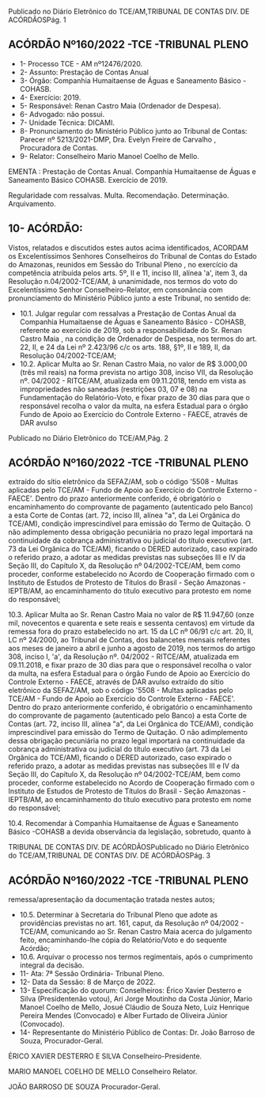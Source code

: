Publicado  no  Diário  Eletrônico do TCE/AM,TRIBUNAL DE CONTAS DIV. DE ACÓRDÃOSPág. 1

## ACÓRDÃO Nº160/2022 -TCE -TRIBUNAL PLENO

- 1- Processo TCE - AM nº12476/2020.
- 2- Assunto: Prestação de Contas Anual
- 3- Órgão: Companhia Humaitaense de Águas e Saneamento Básico - COHASB.
- 4- Exercício: 2019.
- 5- Responsável: Renan Castro Maia (Ordenador de Despesa).
- 6- Advogado: não possui.
- 7- Unidade Técnica: DICAMI.
- 8- Pronunciamento  do  Ministério  Público  junto  ao  Tribunal  de  Contas: Parecer  nº 5213/2021-DMP, Dra. Evelyn Freire de Carvalho , Procuradora de Contas.
- 9- Relator: Conselheiro Mario Manoel Coelho de Mello.

EMENTA :  Prestação  de  Contas  Anual.  Companhia Humaitaense  de  Águas  e  Saneamento  Básico  COHASB. Exercício de 2019.

Regularidade com ressalvas. Multa. Recomendação. Determinação. Arquivamento.

## 10-  ACÓRDÃO:

Vistos, relatados e discutidos estes autos acima identificados, ACORDAM os Excelentíssimos Senhores Conselheiros do Tribunal de Contas do Estado do Amazonas, reunidos em Sessão do Tribunal Pleno , no exercício da competência atribuída pelos arts. 5º, II e 11, inciso III, alínea 'a', item 3, da Resolução n.04/2002-TCE/AM, à unanimidade, nos termos do voto do Excelentíssimo Senhor Conselheiro-Relator, em consonância com pronunciamento do Ministério Público junto a este Tribunal, no sentido de:

- 10.1. Julgar regular com  ressalvas a Prestação de Contas Anual da Companhia  Humaitaense  de  Águas  e  Saneamento  Básico  -  COHASB, referente  ao  exercício  de  2019,  sob  a  responsabilidade  do  Sr. Renan Castro Maia , na condição de Ordenador de Despesa, nos termos do art. 22,  II,  e  24  da  Lei  nº  2.423/96  c/c  os  arts.  188,  §1º,  II  e  189,  II,  da Resolução 04/2002-TCE/AM;
- 10.2. Aplicar Multa ao Sr. Renan Castro Maia, no valor de R$ 3.000,00 (três mil  reais)  na  forma  prevista  no  artigo  308,  inciso  VII,  da  Resolução  nº. 04/2002  -  RITCE/AM,  atualizada  em  09.11.2018,  tendo  em  vista  as impropriedades não saneadas (restrições 03, 07 e 08) na Fundamentação do  Relatório-Voto,  e  fixar prazo  de  30  dias para  que  o  responsável recolha o valor da multa, na esfera Estadual para o órgão Fundo de Apoio ao  Exercício  do  Controle  Externo  -  FAECE,  através  de  DAR  avulso

Publicado  no  Diário  Eletrônico do TCE/AM,Pág. 2

## ACÓRDÃO Nº160/2022 -TCE -TRIBUNAL PLENO

extraído  do  sítio  eletrônico  da  SEFAZ/AM,  sob o  código  '5508  -  Multas aplicadas  pelo  TCE/AM  -  Fundo  de  Apoio  ao  Exercício  do  Controle Externo - FAECE'. Dentro do prazo anteriormente conferido, é obrigatório o  encaminhamento  do  comprovante  de  pagamento  (autenticado  pelo Banco)  a  esta  Corte  de  Contas  (art.  72,  inciso  III,  alínea  "a",  da  Lei Orgânica do TCE/AM), condição imprescindível para emissão do Termo de Quitação. O não adimplemento dessa obrigação pecuniária no prazo legal importará na continuidade da cobrança administrativa ou judicial do título  executivo  (art.  73  da  Lei  Orgânica  do  TCE/AM), ficando o DERED autorizado, caso expirado o referido prazo, a adotar as medidas previstas nas  subseções  III  e  IV  da  Seção  III,  do  Capítulo  X,  da  Resolução  nº 04/2002-TCE/AM, bem como proceder, conforme estabelecido no Acordo de Cooperação firmado com o Instituto de Estudos de Protesto de Títulos do Brasil  -  Seção  Amazonas - IEPTB/AM, ao encaminhamento do título executivo para protesto em nome do responsável;

10.3. Aplicar Multa ao Sr. Renan Castro Maia no valor de R$ 11.947,60 (onze mil, novecentos e quarenta e sete reais e sessenta centavos) em virtude da remessa fora do prazo estabelecido no art. 15 da LC nº 06/91 c/c art. 20,  II,  LC  nº  24/2000,  ao  Tribunal  de  Contas,  dos  balancetes  mensais referentes  aos  meses  de  janeiro  a  abril  e  junho  a  agosto  de  2019,  nos termos do artigo 308, inciso I, 'a', da Resolução nº. 04/2002 - RITCE/AM, atualizada em  09.11.2018,  e  fixar prazo  de  30  dias para que  o responsável  recolha  o  valor  da  multa,  na  esfera  Estadual  para  o  órgão Fundo de Apoio ao Exercício do Controle Externo  - FAECE, através de DAR avulso extraído do sítio eletrônico da SEFAZ/AM, sob o código '5508 -  Multas  aplicadas  pelo  TCE/AM  -  Fundo  de  Apoio  ao  Exercício  do Controle Externo - FAECE'. Dentro do prazo anteriormente conferido, é obrigatório o encaminhamento do comprovante de pagamento (autenticado pelo Banco) a esta Corte de Contas (art. 72, inciso III, alínea "a", da Lei Orgânica do TCE/AM), condição imprescindível para emissão do Termo de Quitação. O não adimplemento dessa obrigação pecuniária no  prazo  legal  importará  na  continuidade  da  cobrança  administrativa  ou judicial do título executivo (art. 73 da Lei Orgânica do TCE/AM), ficando o DERED autorizado, caso expirado o referido prazo, a adotar as medidas previstas nas subseções III e IV da Seção III, do Capítulo X, da Resolução nº  04/2002-TCE/AM,  bem  como  proceder,  conforme  estabelecido  no Acordo de Cooperação firmado com o Instituto de Estudos de Protesto de Títulos do Brasil - Seção Amazonas - IEPTB/AM, ao encaminhamento do título executivo para protesto em nome do responsável;

10.4. Recomendar à Companhia Humaitaense de Águas e Saneamento Básico -COHASB a  devida  observância  da  legislação,  sobretudo,  quanto  à

TRIBUNAL DE CONTAS DIV. DE ACÓRDÃOSPublicado  no  Diário  Eletrônico do TCE/AM,TRIBUNAL DE CONTAS DIV. DE ACÓRDÃOSPág. 3

## ACÓRDÃO Nº160/2022 -TCE -TRIBUNAL PLENO

remessa/apresentação da documentação tratada nestes autos;

- 10.5. Determinar à  Secretaria  do  Tribunal  Pleno  que  adote  as  providências previstas  no  art. 161, caput, da  Resolução  nº  04/2002  -  TCE/AM, comunicando  ao  Sr. Renan  Castro  Maia acerca  do  julgamento feito, encaminhando-lhe cópia do Relatório/Voto e do sequente Acórdão;
- 10.6. Arquivar o processo nos termos regimentais, após o cumprimento integral da decisão.
- 11-  Ata: 7ª Sessão Ordinária- Tribunal Pleno.
- 12-  Data da Sessão: 8 de Março de 2022.
- 13-  Especificação do quorum: Conselheiros: Érico Xavier Desterro e Silva (Presidentenão votou), Ari Jorge Moutinho da Costa Júnior, Mario Manoel Coelho de Mello, Josué Cláudio de Souza Neto, Luiz Henrique Pereira Mendes (Convocado) e Alber Furtado de Oliveira Júnior (Convocado).
- 14-  Representante  do  Ministério  Público  de  Contas: Dr.  João  Barroso  de  Souza, Procurador-Geral.

ÉRICO XAVIER DESTERRO E SILVA Conselheiro-Presidente.

MARIO MANOEL COELHO DE MELLO Conselheiro Relator.

JOÃO BARROSO DE SOUZA Procurador-Geral.